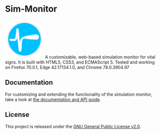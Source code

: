 # Sim-Monitor

![Sim Monitor Logo](docs/img/ico.png)
A customizable, web-based simulation monitor for vital signs.
It is built with HTML5, CSS3, and ECMAScript 5.
Tested and working on Firefox 70.0.1, Edge 42.17134.1.0, and Chrome 78.0.3904.97

## Documentation

For customizing and extending the functionality of the simulation monitor, take a look at [the documentation and API guide](docs/index.md).

## License

This project is released under the [GNU General Public License v2.0](LICENSE).
